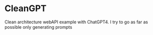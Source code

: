 # CleanGPT
Clean architecture webAPI example with ChatGPT4. I try to go as far as possible only generating prompts
